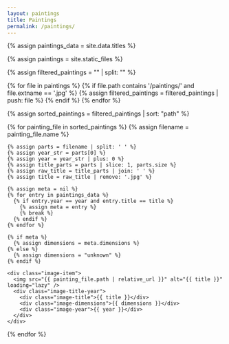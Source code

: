 ```yaml
---
layout: paintings
title: Paintings
permalink: /paintings/
---
```


<div class="image-container">
  {% assign paintings_data = site.data.titles %}
  
  {% assign paintings = site.static_files %}
  
  {% assign filtered_paintings = "" | split: "" %}
  
  {% for file in paintings %}
    {% if file.path contains '/paintings/' and file.extname == '.jpg' %}
      {% assign filtered_paintings = filtered_paintings | push: file %}
    {% endif %}
  {% endfor %}
  
  {% assign sorted_paintings = filtered_paintings | sort: "path" %}
  
  {% for painting_file in sorted_paintings %}
    {% assign filename = painting_file.name %}
    
    {% assign parts = filename | split: ' ' %}
    {% assign year_str = parts[0] %}
    {% assign year = year_str | plus: 0 %}
    {% assign title_parts = parts | slice: 1, parts.size %}
    {% assign raw_title = title_parts | join: ' ' %}
    {% assign title = raw_title | remove: '.jpg' %}
    
    {% assign meta = nil %}
    {% for entry in paintings_data %}
      {% if entry.year == year and entry.title == title %}
        {% assign meta = entry %}
        {% break %}
      {% endif %}
    {% endfor %}
    
    {% if meta %}
      {% assign dimensions = meta.dimensions %}
    {% else %}
      {% assign dimensions = "unknown" %}
    {% endif %}
    
    <div class="image-item">
      <img src="{{ painting_file.path | relative_url }}" alt="{{ title }}" loading="lazy" />
      <div class="image-title-year">
        <div class="image-title">{{ title }}</div>
        <div class="image-dimensions">{{ dimensions }}</div>
        <div class="image-year">{{ year }}</div>
      </div>
    </div>
  {% endfor %}
</div>
